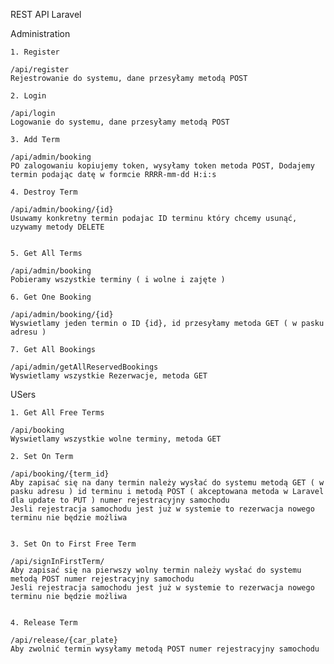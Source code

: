 REST API Laravel


Administration

    1. Register

    /api/register
    Rejestrowanie do systemu, dane przesyłamy metodą POST

    2. Login

    /api/login
    Logowanie do systemu, dane przesyłamy metodą POST

    3. Add Term

    /api/admin/booking
    PO zalogowaniu kopiujemy token, wysyłamy token metoda POST, Dodajemy termin podając datę w formcie RRRR-mm-dd H:i:s 

    4. Destroy Term

    /api/admin/booking/{id}
    Usuwamy konkretny termin podajac ID terminu który chcemy usunąć, uzywamy metody DELETE


    5. Get All Terms

    /api/admin/booking
    Pobieramy wszystkie terminy ( i wolne i zajęte )

    6. Get One Booking

    /api/admin/booking/{id}
    Wyswietlamy jeden termin o ID {id}, id przesyłamy metoda GET ( w pasku adresu )

    7. Get All Bookings

    /api/admin/getAllReservedBookings
    Wyswietlamy wszystkie Rezerwacje, metoda GET




USers

    1. Get All Free Terms

    /api/booking
    Wyswietlamy wszystkie wolne terminy, metoda GET

    2. Set On Term

    /api/booking/{term_id}
    Aby zapisać się na dany termin należy wysłać do systemu metodą GET ( w pasku adresu ) id terminu i metodą POST ( akceptowana metoda w Laravel dla update to PUT ) numer rejestracyjny samochodu
    Jesli rejestracja samochodu jest już w systemie to rezerwacja nowego terminu nie będzie możliwa


    3. Set On to First Free Term

    /api/signInFirstTerm/
    Aby zapisać się na pierwszy wolny termin należy wysłać do systemu metodą POST numer rejestracyjny samochodu
    Jesli rejestracja samochodu jest już w systemie to rezerwacja nowego terminu nie będzie możliwa


    4. Release Term

    /api/release/{car_plate}
    Aby zwolnić termin wysyłamy metodą POST numer rejestracyjny samochodu




